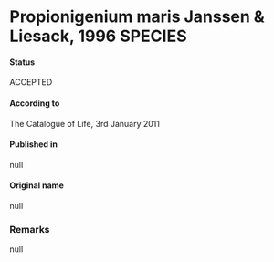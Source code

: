 # Propionigenium maris Janssen & Liesack, 1996 SPECIES

#### Status
ACCEPTED

#### According to
The Catalogue of Life, 3rd January 2011

#### Published in
null

#### Original name
null

### Remarks
null